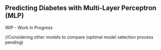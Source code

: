 ## Predicting Diabetes with Multi-Layer Perceptron (MLP)

WIP - Work In Progress

//Considering other models to compare (optimal model selection process pending)
